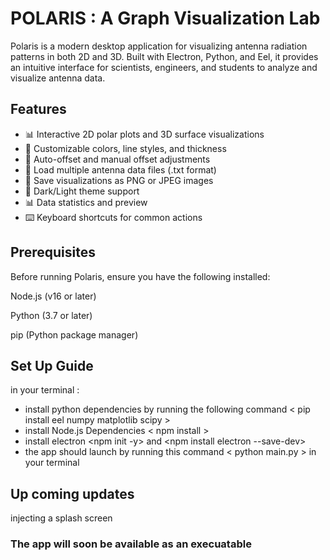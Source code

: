 # POLARIS : A Graph Visualization Lab
Polaris is a modern desktop application for visualizing antenna radiation patterns in both 2D and 3D. Built with Electron, Python, and Eel, it provides an intuitive interface for scientists, engineers, and students to analyze and visualize antenna data.

## Features
- 📊 Interactive 2D polar plots and 3D surface visualizations
- 🎨 Customizable colors, line styles, and thickness
- 🔄 Auto-offset and manual offset adjustments
- 📂 Load multiple antenna data files (.txt format)
- 💾 Save visualizations as PNG or JPEG images
- 🌙 Dark/Light theme support
- 📊 Data statistics and preview
- ⌨️ Keyboard shortcuts for common actions

## Prerequisites
Before running Polaris, ensure you have the following installed:

Node.js (v16 or later)

Python (3.7 or later)

pip (Python package manager)

## Set Up Guide 
in your terminal : 
- install python dependencies by running the following command < pip install eel numpy matplotlib scipy > 
- install Node.js Dependencies < npm install >
- install electron <npm init -y> and <npm install electron --save-dev>
- the app should launch by running this command < python main.py > in your terminal

## Up coming updates 
injecting a splash screen 

### The app will soon be available as an execuatable

